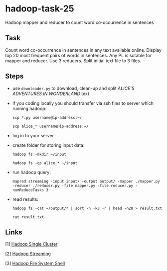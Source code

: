 # hadoop-task-25
Hadoop mapper and reducer to count word co-occurrence in sentences

## Task

Count word co-occurrence in sentences in any text available online.
Display top 20 most frequent pairs of words in sentences.
Any PL is sutable for mapper and reducer.
Use 3 reducers.
Split initial text file to 3 files.

## Steps
* use `downloader.py` to download, clean-up and split *ALICE'S ADVENTURES IN WONDERLAND* text
* if you coding locally you should transfer via ssh files to server which running hadoop:

    `scp *.py username@ip-address:~/`

    `scp alice_* username@ip-address:~/`

* log in to your server
* create folder for storing input data:

    `hadoop fs -mkdir ~/input`

    `hadoop fs -cp alice_* ~/input`

* run hadoop query:

    `mapred streaming -input input/ -output output/ -mapper ./mapper.py -reducer ./reducer.py -file mapper.py -file reducer.py -numReduceTasks 3`

* read results:

    `hadoop fs -cat ~/output/* | sort -n -k3 -r | head -n20 > result.txt`
    
    `cat result.txt`

## Links
[1] [Hadoop Single Cluster](https://hadoop.apache.org/docs/r3.1.2/hadoop-project-dist/hadoop-common/SingleCluster.html#Standalone_Operation)

[2] [Hadoop Streaming](https://hadoop.apache.org/docs/r3.1.2/hadoop-streaming/HadoopStreaming.html)

[3] [Hadoop File System Shell](https://hadoop.apache.org/docs/current/hadoop-project-dist/hadoop-common/FileSystemShell.html#stat)